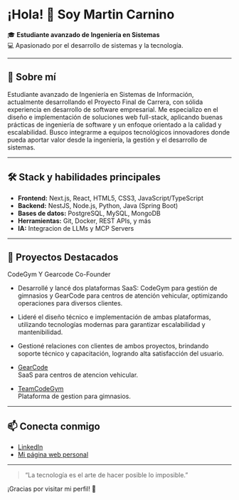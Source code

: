 # ¡Hola! 👋 Soy Martin Carnino

🎓 **Estudiante avanzado de Ingeniería en Sistemas**  
💻 Apasionado por el desarrollo de sistemas y la tecnología.

---

## 🚀 Sobre mí

Estudiante avanzado de Ingeniería en Sistemas de Información, actualmente desarrollando el Proyecto Final de Carrera,
con sólida experiencia en desarrollo de software empresarial. Me especializo en el diseño e implementación de soluciones
web full-stack, aplicando buenas prácticas de ingeniería de software y un enfoque orientado a la calidad y escalabilidad.
Busco integrarme a equipos tecnológicos innovadores donde pueda aportar valor desde la ingeniería, la gestión y el
desarrollo de sistemas.

---

## 🛠️ Stack y habilidades principales

- **Frontend:** Next.js, React, HTML5, CSS3, JavaScript/TypeScript
- **Backend:** NestJS, Node.js, Python, Java (Spring Boot)
- **Bases de datos:** PostgreSQL, MySQL, MongoDB
- **Herramientas:** Git, Docker, REST APIs, y más
- **IA:** Integracion de LLMs y MCP Servers

---

## 🌟 Proyectos Destacados

CodeGym Y Gearcode
Co-Founder
- Desarrollé y lancé dos plataformas SaaS: CodeGym para gestión de gimnasios y GearCode para centros
de atención vehicular, optimizando operaciones para diversos clientes.
- Lideré el diseño técnico e implementación de ambas plataformas, utilizando tecnologías modernas para
garantizar escalabilidad y mantenibilidad.
- Gestioné relaciones con clientes de ambos proyectos, brindando soporte técnico y capacitación,
logrando alta satisfacción del usuario. 


- [GearCode](https://gearcode.vercel.app/)  
  SaaS para centros de atencion vehicular.

- [TeamCodeGym](https://teamcodegym.web.app/)  
  Plataforma de gestion para gimnasios.

---

## 📫 Conecta conmigo

- [LinkedIn](https://www.linkedin.com/in/martin-carnino/)
- [Mi página web personal](https://martincarnino.vercel.app/)

---

> “La tecnología es el arte de hacer posible lo imposible.”

¡Gracias por visitar mi perfil! 🚀

